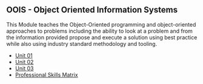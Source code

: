 ## OOIS - Object Oriented Information Systems

This Module teaches the Object-Oriented programming and object-oriented approaches to problems including the ability to look at a problem and from the information provided propose and execute a solution using best practice while also using industry standard methodology and tooling.

- [Unit 01](/MyPortfolio/OOIS/Unit01.html)
- [Unit 02](/MyPortfolio/OOIS/Unit02.html)
- [Unit 03](/MyPortfolio/OOIS/Unit03.html)
- [Professional Skills Matrix](/MyPortfolio/OOIS/ProfessionalSkillsMatrix.html)
